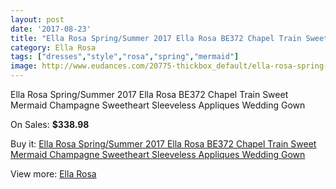 ```yaml
---
layout: post
date: '2017-08-23'
title: "Ella Rosa Spring/Summer 2017 Ella Rosa BE372 Chapel Train Sweet Mermaid Champagne Sweetheart Sleeveless Appliques Wedding Gown"
category: Ella Rosa
tags: ["dresses","style","rosa","spring","mermaid"]
image: http://www.eudances.com/20775-thickbox_default/ella-rosa-spring-summer-2017-ella-rosa-be372-chapel-train-sweet-mermaid-champagne-sweetheart-sleeveless-appliques-wedding-gown.jpg
---
```

Ella Rosa Spring/Summer 2017 Ella Rosa BE372 Chapel Train Sweet Mermaid Champagne Sweetheart Sleeveless Appliques Wedding Gown

On Sales: **$338.98**
<a href="https://www.eudances.com/en/ella-rosa/6238-ella-rosa-spring-summer-2017-ella-rosa-be372-chapel-train-sweet-mermaid-champagne-sweetheart-sleeveless-appliques-wedding-gown.html"><amp-img layout="responsive" width="600" height="600" src="//www.eudances.com/20775-thickbox_default/ella-rosa-spring-summer-2017-ella-rosa-be372-chapel-train-sweet-mermaid-champagne-sweetheart-sleeveless-appliques-wedding-gown.jpg" alt="Ella Rosa Spring/Summer 2017 Ella Rosa BE372 Chapel Train Sweet Mermaid Champagne Sweetheart Sleeveless Appliques Wedding Gown 0" /></a>
<a href="https://www.eudances.com/en/ella-rosa/6238-ella-rosa-spring-summer-2017-ella-rosa-be372-chapel-train-sweet-mermaid-champagne-sweetheart-sleeveless-appliques-wedding-gown.html"><amp-img layout="responsive" width="600" height="600" src="//www.eudances.com/20781-thickbox_default/ella-rosa-spring-summer-2017-ella-rosa-be372-chapel-train-sweet-mermaid-champagne-sweetheart-sleeveless-appliques-wedding-gown.jpg" alt="Ella Rosa Spring/Summer 2017 Ella Rosa BE372 Chapel Train Sweet Mermaid Champagne Sweetheart Sleeveless Appliques Wedding Gown 1" /></a>
<a href="https://www.eudances.com/en/ella-rosa/6238-ella-rosa-spring-summer-2017-ella-rosa-be372-chapel-train-sweet-mermaid-champagne-sweetheart-sleeveless-appliques-wedding-gown.html"><amp-img layout="responsive" width="600" height="600" src="//www.eudances.com/20780-thickbox_default/ella-rosa-spring-summer-2017-ella-rosa-be372-chapel-train-sweet-mermaid-champagne-sweetheart-sleeveless-appliques-wedding-gown.jpg" alt="Ella Rosa Spring/Summer 2017 Ella Rosa BE372 Chapel Train Sweet Mermaid Champagne Sweetheart Sleeveless Appliques Wedding Gown 2" /></a>
<a href="https://www.eudances.com/en/ella-rosa/6238-ella-rosa-spring-summer-2017-ella-rosa-be372-chapel-train-sweet-mermaid-champagne-sweetheart-sleeveless-appliques-wedding-gown.html"><amp-img layout="responsive" width="600" height="600" src="//www.eudances.com/20779-thickbox_default/ella-rosa-spring-summer-2017-ella-rosa-be372-chapel-train-sweet-mermaid-champagne-sweetheart-sleeveless-appliques-wedding-gown.jpg" alt="Ella Rosa Spring/Summer 2017 Ella Rosa BE372 Chapel Train Sweet Mermaid Champagne Sweetheart Sleeveless Appliques Wedding Gown 3" /></a>
<a href="https://www.eudances.com/en/ella-rosa/6238-ella-rosa-spring-summer-2017-ella-rosa-be372-chapel-train-sweet-mermaid-champagne-sweetheart-sleeveless-appliques-wedding-gown.html"><amp-img layout="responsive" width="600" height="600" src="//www.eudances.com/20778-thickbox_default/ella-rosa-spring-summer-2017-ella-rosa-be372-chapel-train-sweet-mermaid-champagne-sweetheart-sleeveless-appliques-wedding-gown.jpg" alt="Ella Rosa Spring/Summer 2017 Ella Rosa BE372 Chapel Train Sweet Mermaid Champagne Sweetheart Sleeveless Appliques Wedding Gown 4" /></a>
<a href="https://www.eudances.com/en/ella-rosa/6238-ella-rosa-spring-summer-2017-ella-rosa-be372-chapel-train-sweet-mermaid-champagne-sweetheart-sleeveless-appliques-wedding-gown.html"><amp-img layout="responsive" width="600" height="600" src="//www.eudances.com/20777-thickbox_default/ella-rosa-spring-summer-2017-ella-rosa-be372-chapel-train-sweet-mermaid-champagne-sweetheart-sleeveless-appliques-wedding-gown.jpg" alt="Ella Rosa Spring/Summer 2017 Ella Rosa BE372 Chapel Train Sweet Mermaid Champagne Sweetheart Sleeveless Appliques Wedding Gown 5" /></a>
<a href="https://www.eudances.com/en/ella-rosa/6238-ella-rosa-spring-summer-2017-ella-rosa-be372-chapel-train-sweet-mermaid-champagne-sweetheart-sleeveless-appliques-wedding-gown.html"><amp-img layout="responsive" width="600" height="600" src="//www.eudances.com/20776-thickbox_default/ella-rosa-spring-summer-2017-ella-rosa-be372-chapel-train-sweet-mermaid-champagne-sweetheart-sleeveless-appliques-wedding-gown.jpg" alt="Ella Rosa Spring/Summer 2017 Ella Rosa BE372 Chapel Train Sweet Mermaid Champagne Sweetheart Sleeveless Appliques Wedding Gown 6" /></a>

Buy it: [Ella Rosa Spring/Summer 2017 Ella Rosa BE372 Chapel Train Sweet Mermaid Champagne Sweetheart Sleeveless Appliques Wedding Gown](https://www.eudances.com/en/ella-rosa/6238-ella-rosa-spring-summer-2017-ella-rosa-be372-chapel-train-sweet-mermaid-champagne-sweetheart-sleeveless-appliques-wedding-gown.html "Ella Rosa Spring/Summer 2017 Ella Rosa BE372 Chapel Train Sweet Mermaid Champagne Sweetheart Sleeveless Appliques Wedding Gown")

View more: [Ella Rosa](https://www.eudances.com/en/102-ella-rosa "Ella Rosa")